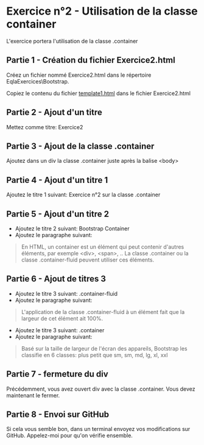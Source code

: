 # Exercice n°2 - Utilisation de la classe container
L'exercice portera l'utilisation de la classe .container

## Partie 1 - Création du fichier Exercice2.html
Créez un fichier nommé Exercice2.html dans le répertoire EqlaExercices\Bootstrap.  

Copiez le contenu du fichier [template1.html](/Exercices/Templates/template1.html?raw=1) dans le fichier Exercice2.html
## Partie 2 - Ajout d'un titre
Mettez comme titre: Exercice2

## Partie 3 - Ajout de la classe .container
Ajoutez dans un div la classe .container juste après la balise \<body>

## Partie 4 - Ajout d'un titre 1
Ajoutez le titre 1 suivant: Exercice n°2 sur la classe .container

## Partie 5 - Ajout d'un titre 2
- Ajoutez le titre 2 suivant: Bootstrap Container
- Ajoutez le paragraphe suivant:  
> En HTML, un container est un élément qui peut contenir d'autres éléments, par exemple \<div>, \<span>, .. La classe .container ou la classe .container-fluid peuvent utiliser ces éléments.

## Partie 6 - Ajout de titres 3
- Ajoutez le titre 3 suivant: .container-fluid
- Ajoutez le paragraphe suivant:
> L'application de la classe .container-fluid à un élément fait que la largeur de cet élément ait 100%.
- Ajoutez le titre 3 suivant: .container
- Ajoutez le paragraphe suivant:  
> Basé sur la taille de largeur de l'écran des appareils, Bootstrap les classifie en 6 classes: plus petit que sm, sm, md, lg, xl, xxl

## Partie 7 - fermeture du div
Précédemment, vous avez ouvert div avec la classe .container. Vous devez maintenant le fermer.
## Partie 8 - Envoi sur GitHub
Si cela vous semble bon, dans un terminal envoyez vos modifications sur GitHub.
Appelez-moi pour qu'on vérifie ensemble.